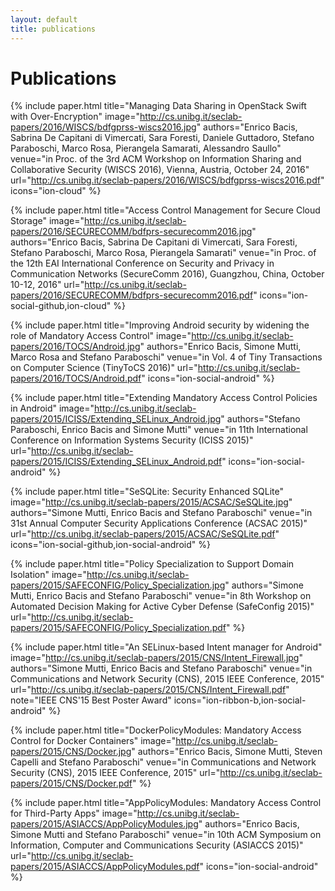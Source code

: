 ```yaml
---
layout: default
title: publications
---
```


# Publications

{% include paper.html
   title="Managing Data Sharing in OpenStack Swift with Over-Encryption"
   image="http://cs.unibg.it/seclab-papers/2016/WISCS/bdfgprss-wiscs2016.jpg"
   authors="Enrico Bacis, Sabrina De Capitani di Vimercati, Sara Foresti, Daniele Guttadoro, Stefano Paraboschi, Marco Rosa, Pierangela Samarati, Alessandro Saullo"
   venue="in Proc. of the 3rd ACM Workshop on Information Sharing and Collaborative Security (WISCS 2016), Vienna, Austria, October 24, 2016"
   url="http://cs.unibg.it/seclab-papers/2016/WISCS/bdfgprss-wiscs2016.pdf"
   icons="ion-cloud" %}

{% include paper.html
   title="Access Control Management for Secure Cloud Storage"
   image="http://cs.unibg.it/seclab-papers/2016/SECURECOMM/bdfprs-securecomm2016.jpg"
   authors="Enrico Bacis, Sabrina De Capitani di Vimercati, Sara Foresti, Stefano Paraboschi, Marco Rosa, Pierangela Samarati"
   venue="in Proc. of the 12th EAI International Conference on Security and Privacy in Communication Networks (SecureComm 2016), Guangzhou, China, October 10-12, 2016"
   url="http://cs.unibg.it/seclab-papers/2016/SECURECOMM/bdfprs-securecomm2016.pdf"
   icons="ion-social-github,ion-cloud" %}

{% include paper.html
   title="Improving Android security by widening the role of Mandatory Access Control"
   image="http://cs.unibg.it/seclab-papers/2016/TOCS/Android.jpg"
   authors="Enrico Bacis, Simone Mutti, Marco Rosa and Stefano Paraboschi"
   venue="in Vol. 4 of Tiny Transactions on Computer Science (TinyToCS 2016)"
   url="http://cs.unibg.it/seclab-papers/2016/TOCS/Android.pdf"
   icons="ion-social-android" %}

{% include paper.html
   title="Extending Mandatory Access Control Policies in Android"
   image="http://cs.unibg.it/seclab-papers/2015/ICISS/Extending_SELinux_Android.jpg"
   authors="Stefano Paraboschi, Enrico Bacis and Simone Mutti"
   venue="in 11th International Conference on Information Systems Security (ICISS 2015)"
   url="http://cs.unibg.it/seclab-papers/2015/ICISS/Extending_SELinux_Android.pdf"
   icons="ion-social-android" %}

{% include paper.html
   title="SeSQLite: Security Enhanced SQLite"
   image="http://cs.unibg.it/seclab-papers/2015/ACSAC/SeSQLite.jpg"
   authors="Simone Mutti, Enrico Bacis and Stefano Paraboschi"
   venue="in 31st Annual Computer Security Applications Conference (ACSAC 2015)"
   url="http://cs.unibg.it/seclab-papers/2015/ACSAC/SeSQLite.pdf"
   icons="ion-social-github,ion-social-android" %}

{% include paper.html
   title="Policy Specialization to Support Domain Isolation"
   image="http://cs.unibg.it/seclab-papers/2015/SAFECONFIG/Policy_Specialization.jpg"
   authors="Simone Mutti, Enrico Bacis and Stefano Paraboschi"
   venue="in 8th Workshop on Automated Decision Making for Active Cyber Defense (SafeConfig 2015)"
   url="http://cs.unibg.it/seclab-papers/2015/SAFECONFIG/Policy_Specialization.pdf" %}

{% include paper.html
   title="An SELinux-based Intent manager for Android"
   image="http://cs.unibg.it/seclab-papers/2015/CNS/Intent_Firewall.jpg"
   authors="Simone Mutti, Enrico Bacis and Stefano Paraboschi"
   venue="in Communications and Network Security (CNS), 2015 IEEE Conference, 2015"
   url="http://cs.unibg.it/seclab-papers/2015/CNS/Intent_Firewall.pdf"
   note="IEEE CNS'15 Best Poster Award"
   icons="ion-ribbon-b,ion-social-android" %}

{% include paper.html
   title="DockerPolicyModules: Mandatory Access Control for Docker Containers"
   image="http://cs.unibg.it/seclab-papers/2015/CNS/Docker.jpg"
   authors="Enrico Bacis, Simone Mutti, Steven Capelli and Stefano Paraboschi"
   venue="in Communications and Network Security (CNS), 2015 IEEE Conference, 2015"
   url="http://cs.unibg.it/seclab-papers/2015/CNS/Docker.pdf" %}

{% include paper.html
   title="AppPolicyModules: Mandatory Access Control for Third-Party Apps"
   image="http://cs.unibg.it/seclab-papers/2015/ASIACCS/AppPolicyModules.jpg"
   authors="Enrico Bacis, Simone Mutti and Stefano Paraboschi"
   venue="in 10th ACM Symposium on Information, Computer and Communications Security (ASIACCS 2015)"
   url="http://cs.unibg.it/seclab-papers/2015/ASIACCS/AppPolicyModules.pdf"
   icons="ion-social-android" %}
